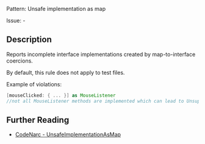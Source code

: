 Pattern: Unsafe implementation as map

Issue: -

## Description

Reports incomplete interface implementations created by map-to-interface coercions.

By default, this rule does not apply to test files.

Example of violations:

``` groovy
[mouseClicked: { ... }] as MouseListener
//not all MouseListener methods are implemented which can lead to UnsupportedOperationException-s
```

## Further Reading

* [CodeNarc - UnsafeImplementationAsMap](https://codenarc.github.io/CodeNarc/codenarc-rules-enhanced.html#unsafeimplementationasmap-rule)